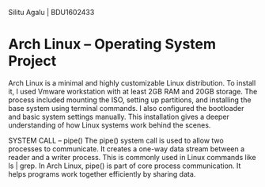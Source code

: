 Silitu Agalu | BDU1602433
# Arch Linux – Operating System Project
Arch Linux is a minimal and highly customizable Linux distribution. To install it, I used Vmware workstation  with at least 2GB RAM and 20GB storage. The process included mounting the ISO, setting up partitions, and installing the base system using terminal commands. I also configured the bootloader and basic system settings manually. This installation gives a deeper understanding of how Linux systems work behind the scenes.


SYSTEM CALL – pipe()
The pipe() system call is used to allow two processes to communicate. It creates a one-way data stream between a reader and a writer process. This is commonly used in Linux commands like ls | grep. In Arch Linux, pipe() is part of core process communication. It helps programs work together efficiently by sharing data.

